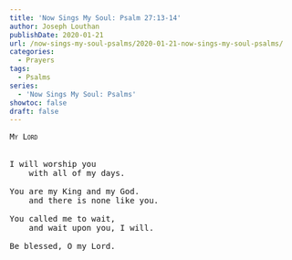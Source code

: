 ```yaml
---
title: 'Now Sings My Soul: Psalm 27:13-14'
author: Joseph Louthan
publishDate: 2020-01-21
url: /now-sings-my-soul-psalms/2020-01-21-now-sings-my-soul-psalms/
categories:
  - Prayers
tags:
  - Psalms
series:
  - 'Now Sings My Soul: Psalms'
showtoc: false
draft: false
---
```

<pre>
<div style="font-variant: small-caps;">My Lord</div>
&nbsp;
I will worship you
	with all of my days.

You are my King and my God.
	and there is none like you.

You called me to wait,
	and wait upon you, I will.

Be blessed, O my Lord.

  </pre>